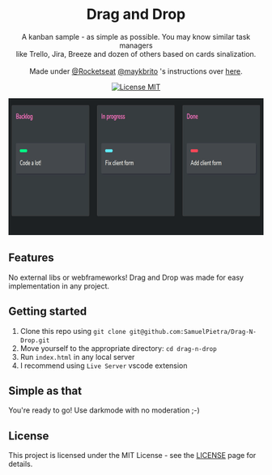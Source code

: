 <h1 align="center">
  <br>
  Drag and Drop
</h1>

<p align="center">
  A kanban sample - as simple as possible. You may know similar task managers
  <br>
  like Trello, Jira, Breeze and dozen of others based on cards sinalization.
  <br><br>
  Made under 
  <a href="https://github.com/Rocketseat">@Rocketseat</a> 
  <a href="https://github.com/maykbrito">@maykbrito</a> 's instructions over
  <a href="https://youtu.be/6wn8hpUcEcM">here</a>.
</p>

<p align="center">
  <a href="https://opensource.org/licenses/MIT">
    <img src="https://img.shields.io/badge/License-MIT-blue.svg" alt="License MIT">
  </a>
</p>

<p align="center">
  <img src="demo.gif" width="780" height="270" />
</p>

## Features

No external libs or webframeworks! Drag and Drop was made for easy implementation in any project.

## Getting started

1. Clone this repo using `git clone git@github.com:SamuelPietra/Drag-N-Drop.git`
2. Move yourself to the appropriate directory: `cd drag-n-drop`<br />
3. Run `index.html` in any local server<br />
4. I recommend using `Live Server` vscode extension

## Simple as that

You're ready to go! Use darkmode with no moderation ;-)

## License

This project is licensed under the MIT License - see the [LICENSE](https://opensource.org/licenses/MIT) page for details.
